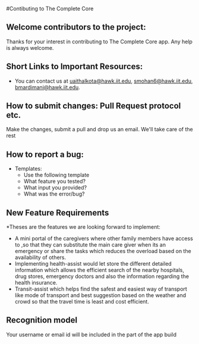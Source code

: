#Contibuting to The Complete Core

## Welcome contributors to the project: 
Thanks for your interest in contributing to The Complete Core app. Any help is always welcome.

## Short Links to Important Resources:
* You can contact us at uaithalkota@hawk.iit.edu, smohan6@hawk.iit.edu, bmardimani@hawk.iit.edu.

## How to submit changes: Pull Request protocol etc. 
Make the changes, submit a pull and drop us an email. We'll take care of the rest

## How to report a bug: 
* Templates: 
  * Use the following template
   * What feature you tested?
   * What input you provided?
   * What was the error/bug?
    
## New Feature Requirements
*Theses are the features we are looking forward to implement:
 * A mini portal of the caregivers where other family members have access to ,so that they can substitute the main care giver when its an emergency or share the tasks which reduces the overload based on the availability of others.   
 * Implementing health-assist would let store the different detailed information which allows the efficient search of the nearby hospitals, drug stores, emergency doctors and also the information regarding the health insurance. 
 * Transit-assist   which helps find the safest and easiest way of transport like mode of transport and best suggestion based on the weather and crowd so that the travel time is least and cost efficient. 

## Recognition model
Your username or email id will be included in the part of the app build

